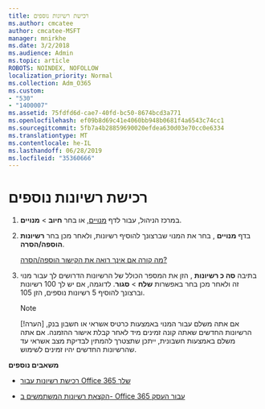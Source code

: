 ```yaml
---
title: רכישת רשיונות נוספים
ms.author: cmcatee
author: cmcatee-MSFT
manager: mnirkhe
ms.date: 3/2/2018
ms.audience: Admin
ms.topic: article
ROBOTS: NOINDEX, NOFOLLOW
localization_priority: Normal
ms.collection: Adm_O365
ms.custom:
- "530"
- "1400007"
ms.assetid: 75fdfd6d-cae7-40fd-bc50-8674bcd3a771
ms.openlocfilehash: ef09b8d69c41e4060bb948b0681f4a6543c74cc1
ms.sourcegitcommit: 5fb7a4b28859690020efdea630d03e70cc0e6334
ms.translationtype: MT
ms.contentlocale: he-IL
ms.lasthandoff: 06/28/2019
ms.locfileid: "35360666"
---
```

# <a name="buy-additional-licenses"></a>רכישת רשיונות נוספים

1. במרכז הניהול, עבור לדף [מנויים](https://go.microsoft.com/fwlink/p/?linkid=842054), או בחר **חיוב** \> **מנויים**.

2. בדף **מנויים** , בחר את המנוי שברצונך להוסיף רשיונות, ולאחר מכן בחר **רשיונות הוספה/הסרה**.

    [מה קורה אם אינך רואה את הקישור הוספה/הסרה?](https://support.office.com/article/36081d8d-b3fa-4948-8c34-e217bba825e1#bkmk_no_link)

3. בתיבה **סה כ רשיונות** , הזן את המספר הכולל של הרשיונות הדרושים לך עבור מנוי זה ולאחר מכן בחר באפשרות **שלח** \> **סגור**. לדוגמה, אם יש לך 100 רשיונות וברצונך להוסיף 5 רשיונות נוספים, הזן 105.

    > [!NOTE]
    > [!הערה]  אם אתה משלם עבור המנוי באמצעות כרטיס אשראי או חשבון בנק, הרשיונות החדשים שאתה קונה זמינים מיד לאחר קבלת אישור ההזמנה. אם אתה משלם באמצעות חשבונית, ייתכן שתצטרך להמתין לבדיקת מצב אשראי עד שהרשיונות החדשים יהיו זמינים לשימוש.
  
 **משאבים נוספים**
  
- [רכישת רשיונות עבור Office 365 שלך](https://support.office.com/article/36081d8d-b3fa-4948-8c34-e217bba825e1)

- [הקצאת רשיונות המשתמשים ב- Office 365 עבור העסק](https://support.office.com/article/997596b5-4173-4627-b915-36abac6786dc)
